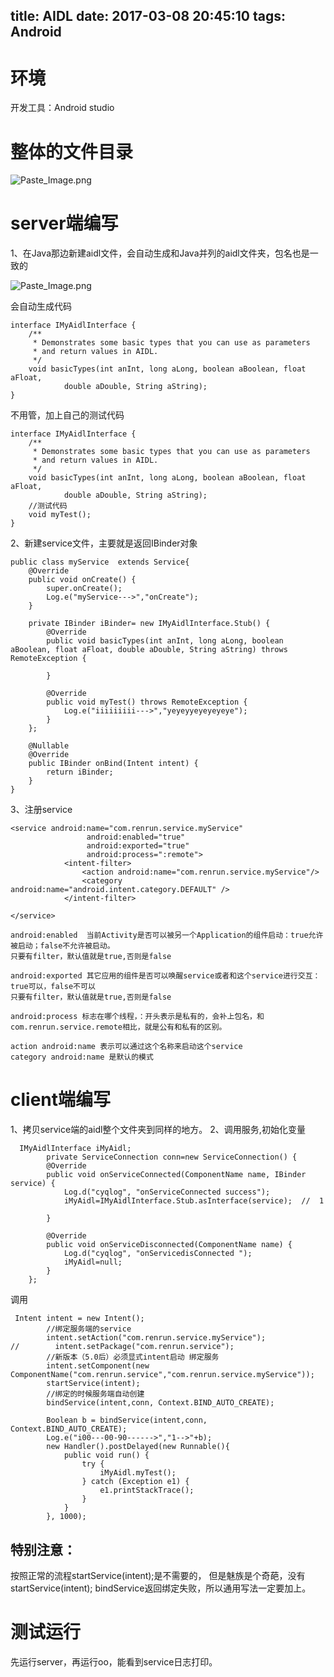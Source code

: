 title: AIDL
date: 2017-03-08 20:45:10
tags: Android
---

# 环境
开发工具：Android studio

# 整体的文件目录

![Paste_Image.png](http://upload-images.jianshu.io/upload_images/295077-1b9fafc37949a3fe.png?imageMogr2/auto-orient/strip%7CimageView2/2/w/1240)


# server端编写
1、在Java那边新建aidl文件，会自动生成和Java并列的aidl文件夹，包名也是一致的

![Paste_Image.png](http://upload-images.jianshu.io/upload_images/295077-2c054bfd410ef39d.png?imageMogr2/auto-orient/strip%7CimageView2/2/w/1240)

会自动生成代码
```
interface IMyAidlInterface {
    /**
     * Demonstrates some basic types that you can use as parameters
     * and return values in AIDL.
     */
    void basicTypes(int anInt, long aLong, boolean aBoolean, float aFloat,
            double aDouble, String aString);
}
```
不用管，加上自己的测试代码
```
interface IMyAidlInterface {
    /**
     * Demonstrates some basic types that you can use as parameters
     * and return values in AIDL.
     */
    void basicTypes(int anInt, long aLong, boolean aBoolean, float aFloat,
            double aDouble, String aString);
    //测试代码
    void myTest();
}
```

2、新建service文件，主要就是返回IBinder对象
```
public class myService  extends Service{
    @Override
    public void onCreate() {
        super.onCreate();
        Log.e("myService--->","onCreate");
    }

    private IBinder iBinder= new IMyAidlInterface.Stub() {
        @Override
        public void basicTypes(int anInt, long aLong, boolean aBoolean, float aFloat, double aDouble, String aString) throws RemoteException {

        }

        @Override
        public void myTest() throws RemoteException {
            Log.e("iiiiiiiii--->","yeyeyyeyeyeyeye");
        }
    };

    @Nullable
    @Override
    public IBinder onBind(Intent intent) {
        return iBinder;
    }
}
```
3、注册service
```
<service android:name="com.renrun.service.myService"
                 android:enabled="true"
                 android:exported="true"
                 android:process=":remote">
            <intent-filter>
                <action android:name="com.renrun.service.myService"/>
                <category android:name="android.intent.category.DEFAULT" />
            </intent-filter>

</service>

android:enabled  当前Activity是否可以被另一个Application的组件启动：true允许被启动；false不允许被启动。
只要有filter，默认值就是true,否则是false

android:exported 其它应用的组件是否可以唤醒service或者和这个service进行交互：true可以，false不可以
只要有filter，默认值就是true,否则是false

android:process 标志在哪个线程，：开头表示是私有的，会补上包名，和com.renrun.service.remote相比，就是公有和私有的区别。

action android:name 表示可以通过这个名称来启动这个service
category android:name 是默认的模式
```

# client端编写
1、拷贝service端的aidl整个文件夹到同样的地方。
2、调用服务,初始化变量
```
  IMyAidlInterface iMyAidl;
        private ServiceConnection conn=new ServiceConnection() {
        @Override
        public void onServiceConnected(ComponentName name, IBinder service) {
            Log.d("cyqlog", "onServiceConnected success");
            iMyAidl=IMyAidlInterface.Stub.asInterface(service);  //  1

        }

        @Override
        public void onServiceDisconnected(ComponentName name) {
            Log.d("cyqlog", "onServicedisConnected ");
            iMyAidl=null;
        }
    };
```
调用
```
 Intent intent = new Intent();
        //绑定服务端的service
        intent.setAction("com.renrun.service.myService");
//        intent.setPackage("com.renrun.service");
        //新版本（5.0后）必须显式intent启动 绑定服务
        intent.setComponent(new ComponentName("com.renrun.service","com.renrun.service.myService"));
        startService(intent);
        //绑定的时候服务端自动创建
        bindService(intent,conn, Context.BIND_AUTO_CREATE);

        Boolean b = bindService(intent,conn, Context.BIND_AUTO_CREATE);
        Log.e("i00---00-90------>","1-->"+b);
        new Handler().postDelayed(new Runnable(){
            public void run() {
                try {
                    iMyAidl.myTest();
                } catch (Exception e1) {
                    e1.printStackTrace();
                }
            }
        }, 1000);

```
## 特别注意：
按照正常的流程startService(intent);是不需要的，
但是魅族是个奇葩，没有startService(intent); bindService返回绑定失败，所以通用写法一定要加上。

# 测试运行
先运行server，再运行oo，能看到service日志打印。